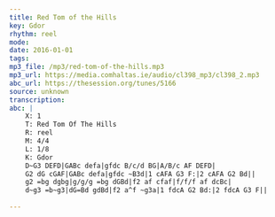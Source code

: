 ```yaml
---
title: Red Tom of the Hills
key: Gdor
rhythm: reel
mode: 
date: 2016-01-01
tags:
mp3_file: /mp3/red-tom-of-the-hills.mp3
mp3_url: https://media.comhaltas.ie/audio/cl398_mp3/cl398_2.mp3
abc_url: https://thesession.org/tunes/5166
source: unknown
transcription:
abc: |
    X: 1
    T: Red Tom Of The Hills
    R: reel
    M: 4/4
    L: 1/8
    K: Gdor
    D~G3 DEFD|GABc defa|gfdc B/c/d BG|A/B/c AF DEFD|
    G2 dG cGAF|GABc defa|gfdc ~B3d|1 cAFA G3 F:|2 cAFA G2 Bd||
    g2 =bg dgbg|g/g/g =bg dGBd|f2 af cfaf|f/f/f af dcBc|
    d~g3 =b~g3|dG=Bd gdBd|f2 a^f ~g3a|1 fdcA G2 Bd:|2 fdcA G3 F||
    
---
```


